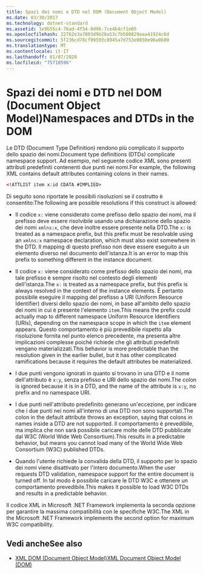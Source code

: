 ```yaml
---
title: Spazi dei nomi e DTD nel DOM (Document Object Model)
ms.date: 03/30/2017
ms.technology: dotnet-standard
ms.assetid: 1e9b55c4-76ad-4f54-8d96-7ce4b4cf1e05
ms.openlocfilehash: 22762e3a7003d9b28a53c7b500829aaa41924c6d
ms.sourcegitcommit: 5f236cd78cf09593c8945a7d753e0850e96a0b80
ms.translationtype: MT
ms.contentlocale: it-IT
ms.lasthandoff: 01/07/2020
ms.locfileid: "75710596"
---
```

# <a name="namespaces-and-dtds-in-the-dom"></a><span data-ttu-id="b6e84-102">Spazi dei nomi e DTD nel DOM (Document Object Model)</span><span class="sxs-lookup"><span data-stu-id="b6e84-102">Namespaces and DTDs in the DOM</span></span>
<span data-ttu-id="b6e84-103">Le DTD (Document Type Definition) rendono più complicato il supporto dello spazio dei nomi.</span><span class="sxs-lookup"><span data-stu-id="b6e84-103">Document type definitions (DTDs) complicate namespace support.</span></span> <span data-ttu-id="b6e84-104">Ad esempio, nel seguente codice XML sono presenti attributi predefiniti contenenti due punti nei nomi.</span><span class="sxs-lookup"><span data-stu-id="b6e84-104">For example, the following XML contains default attributes containing colons in their names.</span></span>  
  
```xml  
<!ATTLIST item x:id CDATA #IMPLIED>  
```  
  
 <span data-ttu-id="b6e84-105">Di seguito sono riportate le possibili risoluzioni se il costrutto è consentito:</span><span class="sxs-lookup"><span data-stu-id="b6e84-105">The following are possible resolutions if this construct is allowed:</span></span>  
  
- <span data-ttu-id="b6e84-106">Il codice `x:` viene considerato come prefisso dello spazio dei nomi, ma il prefisso deve essere risolvibile usando una dichiarazione dello spazio dei nomi `xmlns:x`, che deve inoltre essere presente nella DTD.</span><span class="sxs-lookup"><span data-stu-id="b6e84-106">The `x:` is treated as a namespace prefix, but this prefix must be resolvable using an `xmlns:x` namespace declaration, which must also exist somewhere in the DTD.</span></span> <span data-ttu-id="b6e84-107">Il mapping di questo prefisso non deve essere eseguito a un elemento diverso nel documento dell'istanza.</span><span class="sxs-lookup"><span data-stu-id="b6e84-107">It is an error to map this prefix to something different in the instance document.</span></span>  
  
- <span data-ttu-id="b6e84-108">Il codice `x:` viene considerato come prefisso dello spazio dei nomi, ma tale prefisso è sempre risolto nel contesto degli elementi dell'istanza.</span><span class="sxs-lookup"><span data-stu-id="b6e84-108">The `x:` is treated as a namespace prefix, but this prefix is always resolved in the context of the instance elements.</span></span> <span data-ttu-id="b6e84-109">È pertanto possibile eseguire il mapping del prefisso a URI (Uniform Resource Identifier) diversi dello spazio dei nomi, in base all'ambito dello spazio dei nomi in cui è presente l'elemento `item`.</span><span class="sxs-lookup"><span data-stu-id="b6e84-109">This means the prefix could actually map to different namespace Uniform Resource Identifiers (URIs), depending on the namespace scope in which the `item` element appears.</span></span> <span data-ttu-id="b6e84-110">Questo comportamento è più prevedibile rispetto alla risoluzione fornita nel punto elenco precedente, ma presenta altre implicazioni complesse poiché richiede che gli attributi predefiniti vengano materializzati.</span><span class="sxs-lookup"><span data-stu-id="b6e84-110">This behavior is more predictable than the resolution given in the earlier bullet, but it has other complicated ramifications because it requires the default attributes be materialized.</span></span>  
  
- <span data-ttu-id="b6e84-111">I due punti vengono ignorati in quanto si trovano in una DTD e il nome dell'attributo è `x:y`, senza prefisso e URI dello spazio dei nomi.</span><span class="sxs-lookup"><span data-stu-id="b6e84-111">The colon is ignored because it is in a DTD, and the name of the attribute is `x:y`, no prefix and no namespace URI.</span></span>  
  
- <span data-ttu-id="b6e84-112">I due punti nell'attributo predefinito generano un'eccezione, per indicare che i due punti nei nomi all'interno di una DTD non sono supportati.</span><span class="sxs-lookup"><span data-stu-id="b6e84-112">The colon in the default attribute throws an exception, saying that colons in names inside a DTD are not supported.</span></span> <span data-ttu-id="b6e84-113">Il comportamento è prevedibile, ma implica che non sarà possibile caricare molte delle DTD pubblicate dal W3C (World Wide Web Consortium).</span><span class="sxs-lookup"><span data-stu-id="b6e84-113">This results in a predictable behavior, but means you cannot load many of the World Wide Web Consortium (W3C) published DTDs.</span></span>  
  
- <span data-ttu-id="b6e84-114">Quando l'utente richiede la convalida della DTD, il supporto per lo spazio dei nomi viene disattivato per l'intero documento.</span><span class="sxs-lookup"><span data-stu-id="b6e84-114">When the user requests DTD validation, namespace support for the entire document is turned off.</span></span> <span data-ttu-id="b6e84-115">In tal modo è possibile caricare le DTD W3C e ottenere un comportamento prevedibile.</span><span class="sxs-lookup"><span data-stu-id="b6e84-115">This makes it possible to load W3C DTDs and results in a predictable behavior.</span></span>  
  
 <span data-ttu-id="b6e84-116">Il codice XML in Microsoft .NET Framework implementa la seconda opzione per garantire la massima compatibilità con le specifiche W3C.</span><span class="sxs-lookup"><span data-stu-id="b6e84-116">The XML in the Microsoft .NET Framework implements the second option for maximum W3C compatibility.</span></span>  
  
## <a name="see-also"></a><span data-ttu-id="b6e84-117">Vedi anche</span><span class="sxs-lookup"><span data-stu-id="b6e84-117">See also</span></span>

- [<span data-ttu-id="b6e84-118">XML DOM (Document Object Model)</span><span class="sxs-lookup"><span data-stu-id="b6e84-118">XML Document Object Model (DOM)</span></span>](../../../../docs/standard/data/xml/xml-document-object-model-dom.md)
